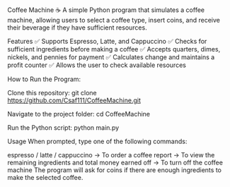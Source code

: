 Coffee Machine ☕
A simple Python program that simulates a coffee machine, allowing users to select a coffee type, insert coins, and receive their beverage if they have sufficient resources.

Features
✅ Supports Espresso, Latte, and Cappuccino
✅ Checks for sufficient ingredients before making a coffee
✅ Accepts quarters, dimes, nickels, and pennies for payment
✅ Calculates change and maintains a profit counter
✅ Allows the user to check available resources

How to Run the Program:

Clone this repository: git clone https://github.com/Csaf111/CoffeeMachine.git

Navigate to the project folder: cd CoffeeMachine

Run the Python script: python main.py


Usage
When prompted, type one of the following commands:

espresso / latte / cappuccino → To order a coffee
report → To view the remaining ingredients and total money earned
off → To turn off the coffee machine
The program will ask for coins if there are enough ingredients to make the selected coffee.

